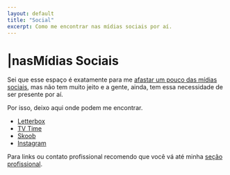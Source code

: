 ```yaml
---
layout: default
title: "Social"
excerpt: Como me encontrar nas mídias sociais por aí.
---
```

<h1><span aria-hidden="true">|</span><span class="h1-menor">nas</span>Mídias<span class="h1-menor"> Sociais</span></h1>

<section class="texto-geral">
<p>Sei que esse espaço é exatamente para me <a href="{{ site.url }}/blog/porque-todo-esse-esforco/">afastar um pouco das mídias sociais</a>, mas não tem muito jeito e a gente, ainda, tem essa necessidade de ser presente por aí.</p>
<p>Por isso, deixo aqui onde podem me encontrar.</p>
<div class="social">
<ul>
<li>
  <a href="https://letterboxd.com/dalbo1201" title="onde eu catalogo os filmes">
  <i class="fa-brands fa-letterboxd"></i>
  Letterbox</a>
</li>
<li>
  <a href="https://tvtime.com/r/38uUh" title="onde eu catalogo as séries">
  <i class="fa-solid fa-tv"></i>
  TV Time</a>
</li>
<li>
  <a href="https://www.skoob.com.br/share/user/154394" title="onde eu catalogo os livros">
  <i class="fa-solid fa-book"></i>
  Skoob</a>
</li>
<li>
 <a href="https://instagram.com/dalbo1201" title="onde eu, as vezes, posto fotos">
  <i class="fa-brands fa-instagram"></i>
  Instagram</a>
</li>
</ul>
</div>
<p>Para links ou contato profissional recomendo que você vá até minha <a href="{{ site.url }}/profissional" title="quem é o trabalhador">seção profissional</a>.</p>
</section>
